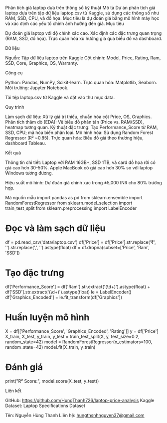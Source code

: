 Phân tích giá laptop dựa trên thông số kỹ thuật
Mô tả
Dự án phân tích giá laptop dựa trên tập dữ liệu laptop.csv từ Kaggle, sử dụng các thông số như RAM, SSD, CPU, và đồ họa. Mục tiêu là dự đoán giá bằng mô hình máy học và xác định các yếu tố chính ảnh hưởng đến giá.
Mục tiêu

Dự đoán giá laptop với độ chính xác cao.
Xác định các đặc trưng quan trọng (RAM, SSD, đồ họa).
Trực quan hóa xu hướng giá qua biểu đồ và dashboard.

Dữ liệu

Nguồn: Tập dữ liệu laptop trên Kaggle
Cột chính: Model, Price, Rating, Ram, SSD, Core, Graphics, OS, Warranty.

Công cụ

Python: Pandas, NumPy, Scikit-learn.
Trực quan hóa: Matplotlib, Seaborn.
Môi trường: Jupyter Notebook.

Tải tệp laptop.csv từ Kaggle và đặt vào thư mục data.

Quy trình

Làm sạch dữ liệu: Xử lý giá trị thiếu, chuẩn hóa cột Price, OS, Graphics.
Phân tích thăm dò (EDA): Vẽ biểu đồ phân tán (Price vs. RAM/SSD), heatmap tương quan.
Kỹ thuật đặc trưng: Tạo Performance_Score từ RAM, SSD, CPU; mã hóa biến phân loại.
Mô hình hóa: Sử dụng Random Forest Regressor (R² ~0.85).
Trực quan hóa: Biểu đồ giá theo thương hiệu, dashboard Tableau.

Kết quả

Thông tin chi tiết:
Laptop với RAM 16GB+, SSD 1TB, và card đồ họa rời có giá cao hơn 30-50%.
Apple MacBook có giá cao hơn 30% so với laptop Windows tương đương.


Hiệu suất mô hình: Dự đoán giá chính xác trong ±5,000 INR cho 80% trường hợp.


Mã nguồn mẫu
import pandas as pd
from sklearn.ensemble import RandomForestRegressor
from sklearn.model_selection import train_test_split
from sklearn.preprocessing import LabelEncoder

# Đọc và làm sạch dữ liệu
df = pd.read_csv('data/laptop.csv')
df['Price'] = df['Price'].str.replace('₹', '').str.replace(',', '').astype(float)
df = df.dropna(subset=['Price', 'Ram', 'SSD'])

# Tạo đặc trưng
df['Performance_Score'] = df['Ram'].str.extract('(\d+)').astype(float) + df['SSD'].str.extract('(\d+)').astype(float)
le = LabelEncoder()
df['Graphics_Encoded'] = le.fit_transform(df['Graphics'])

# Huấn luyện mô hình
X = df[['Performance_Score', 'Graphics_Encoded', 'Rating']]
y = df['Price']
X_train, X_test, y_train, y_test = train_test_split(X, y, test_size=0.2, random_state=42)
model = RandomForestRegressor(n_estimators=100, random_state=42)
model.fit(X_train, y_train)

# Đánh giá
print("R² Score:", model.score(X_test, y_test))

Liên kết

GitHub: https://github.com/HungThanh726/laptop-price-analysis
Kaggle Dataset: Laptop Specifications Dataset


Tên: Nguyễn Hùng Thanh
Liên hệ: hungthsnhnguyen37@gmail.com

